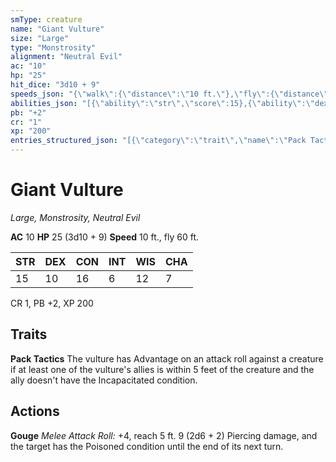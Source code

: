 ```yaml
---
smType: creature
name: "Giant Vulture"
size: "Large"
type: "Monstrosity"
alignment: "Neutral Evil"
ac: "10"
hp: "25"
hit_dice: "3d10 + 9"
speeds_json: "{\"walk\":{\"distance\":\"10 ft.\"},\"fly\":{\"distance\":\"60 ft.\"}}"
abilities_json: "[{\"ability\":\"str\",\"score\":15},{\"ability\":\"dex\",\"score\":10},{\"ability\":\"con\",\"score\":16},{\"ability\":\"int\",\"score\":6},{\"ability\":\"wis\",\"score\":12},{\"ability\":\"cha\",\"score\":7}]"
pb: "+2"
cr: "1"
xp: "200"
entries_structured_json: "[{\"category\":\"trait\",\"name\":\"Pack Tactics\",\"text\":\"The vulture has Advantage on an attack roll against a creature if at least one of the vulture's allies is within 5 feet of the creature and the ally doesn't have the Incapacitated condition.\"},{\"category\":\"action\",\"name\":\"Gouge\",\"text\":\"*Melee Attack Roll:* +4, reach 5 ft. 9 (2d6 + 2) Piercing damage, and the target has the Poisoned condition until the end of its next turn.\"}]"
---
```


# Giant Vulture
*Large, Monstrosity, Neutral Evil*

**AC** 10
**HP** 25 (3d10 + 9)
**Speed** 10 ft., fly 60 ft.

| STR | DEX | CON | INT | WIS | CHA |
| --- | --- | --- | --- | --- | --- |
| 15 | 10 | 16 | 6 | 12 | 7 |

CR 1, PB +2, XP 200

## Traits

**Pack Tactics**
The vulture has Advantage on an attack roll against a creature if at least one of the vulture's allies is within 5 feet of the creature and the ally doesn't have the Incapacitated condition.

## Actions

**Gouge**
*Melee Attack Roll:* +4, reach 5 ft. 9 (2d6 + 2) Piercing damage, and the target has the Poisoned condition until the end of its next turn.
